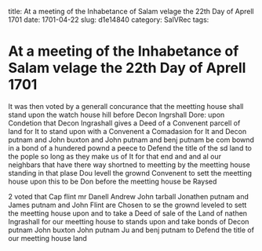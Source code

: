 title: At a meeting of the Inhabetance of Salam velage the 22th Day of Aprell 1701
date: 1701-04-22
slug: d1e14840
category: SalVRec
tags: 


<div markdown class="doc" id="d1e14840">


# At a meeting of the Inhabetance of Salam velage the 22th Day of Aprell 1701

It was then voted by a generall concurance that the meetting house shall stand upon the watch house hill before Decon Ingrshall Dore: upon Condetion that Decon Ingrashall gives a Deed of a Convenent parcell of land for It to stand upon with a Convenent a Comadasion for It and Decon putnam and John buxton and John putnam and benj putnam be com bownd in a bond of a hundered pownd a peece to Defend the title of the sd land to the pople so long as they make us of It for that end and and al our neighbars that have there way shortned to meetting by the meetting house standing in that plase Dou levell the grownd Convenent to sett the meetting house upon this to be Don before the meetting house be Raysed

2 voted that Cap flint mr Danell Andrew John tarball Jonathen putnam and James putnam and John Flint are Chosen to se the grownd leveled to sett the meetting house upon and to take a Deed of sale of the Land of nathen Ingrashall for our meetting house to stands upon and take bonds of Decon putnam John buxton John putnam Ju and benj putnam to Defend the title of our meetting house land
</div>